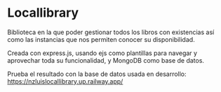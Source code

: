 # Locallibrary

Biblioteca en la que poder gestionar todos los libros con existencias así como las instancias que nos permiten conocer su disponibilidad.

Creada con express.js, usando ejs como plantillas para navegar y aprovechar toda su funcionalidad, y MongoDB como base de datos.

Prueba el resultado con la base de datos usada en desarrollo: https://nzluislocallibrary.up.railway.app/
